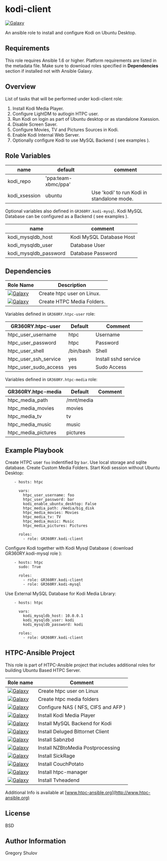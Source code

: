 kodi-client
===========

[![Galaxy](http://img.shields.io/badge/galaxy-GR360RY.kodi--client-green.svg?style=flat-square)](https://galaxy.ansible.com/list#/roles/3098)

An ansible role to install and configure Kodi on Ubuntu Desktop.

Requirements
------------

This role requires Ansible 1.6 or higher. Platform requirements are listed in the metadata file.
Make sure to download roles specified in **Dependencies** section if installed not with Ansible Galaxy.

Overview
--------

List of tasks that will be performed under kodi-client role:

1. Install Kodi Media Player.
2. Configure LightDM to autlogin HTPC user.
3. Run Kodi on login as part of Ubuntu desktop or as standalone Xsession.
4. Disable Screen Saver.
5. Configure Movies, TV and Pictures Sources in Kodi.
6. Enable Kodi Internal Web Server.
7. Optionally configure Kodi to use MySQL Backend ( see examples ).


Role Variables
--------------

 name          | default             | comment
---------------|---------------------|-------------
 kodi_repo     | 'ppa:team-xbmc/ppa' | 
 kodi_xsession | ubuntu              | Use 'kodi' to run Kodi in standalone mode.


Optional variables also defined in `GR360RY.kodi-mysql`. Kodi MySQL Database can be configured as a Backend ( see examples ). 

 name                   | comment
------------------------|-------------
 kodi_mysqldb_host      | Kodi MySQL Database Host
 kodi_mysqldb_user      | Database User
 kodi_mysqldb_password  | Database Password


Dependencies
------------

 Role Name| Description
----------|-----------
[![Galaxy](http://img.shields.io/badge/galaxy-GR360RY.htpc--user-blue.svg?style=flat-square)](https://galaxy.ansible.com/list#/roles/4645) | Create htpc user on Linux.
[![Galaxy](http://img.shields.io/badge/galaxy-GR360RY.htpc--media-blue.svg?style=flat-square)](https://galaxy.ansible.com/list#/roles/4926)| Create HTPC Media Folders.

Variables defined in `GR360RY.htpc-user` role:

 GR360RY.htpc-user        | Default       | Comment          
--------------------------|---------------|---------
 htpc_user_username       | htpc          | Username
 htpc_user_password       | htpc          | Password
 htpc_user_shell          | /bin/bash     | Shell
 htpc_user_ssh_service    | yes           | Install sshd service
 htpc_user_sudo_access    | yes           | Sudo Access

Variables defined in `GR360RY.htpc-media` role:

 GR360RY.htpc-media       | Default       | Comment          
--------------------------|---------------|---------
 htpc_media_path          | /mnt/media    |
 htpc_media_movies        | movies        |
 htpc_media_tv            | tv            |
 htpc_media_music         | music         |
 htpc_media_pictures      | pictures      |


Example Playbook
----------------

Create HTPC user `foo` indentified by `bar`. Use local storage and sqlite database. Create Custom Media Folders.
Start Kodi session without Ubuntu Desktop:

```
    - hosts: htpc

      vars:
        htpc_user_username: foo
        htpc_user_password: bar
        kodi_enable_ubuntu_desktop: False
        htpc_media_path: /media/big_disk
        htpc_media_movies: Movies
        htpc_media_tv: TV
        htpc_media_music: Music
        htpc_media_pictures: Pictures

      roles:
        - role: GR360RY.kodi-client
```

Configure Kodi together with Kodi Mysql Database ( download GR360RY.kodi-mysql role ):

```
    - hosts: htpc
      sudo: True

      roles:
        - role: GR360RY.kodi-client
        - role: GR360RY.kodi-mysql
```

Use External MySQL Database for Kodi Media Library:

```
    - hosts: htpc

      vars:
        kodi_mysqldb_host: 10.0.0.1
        kodi_mysqldb_user: kodi
        kodi_mysqldb_password: kodi

      roles:
        - role: GR360RY.kodi-client
```

HTPC-Ansible Project
--------------------

This role is part of HTPC-Ansible project that includes additional roles for building Ubuntu Based HTPC Server.

 Role name               | Comment
-------------------------|-----------------------------
[![Galaxy](http://img.shields.io/badge/galaxy-GR360RY.htpc--user-blue.svg?style=flat-square)](https://galaxy.ansible.com/list#/roles/4645) |  Create htpc user on Linux
[![Galaxy](http://img.shields.io/badge/galaxy-GR360RY.htpc--media-blue.svg?style=flat-square)](https://galaxy.ansible.com/list#/roles/4645)      | Create htpc media folders
[![Galaxy](http://img.shields.io/badge/galaxy-GR360RY.htpc--nas-blue.svg?style=flat-square)](https://galaxy.ansible.com/list#/roles/4645)    | Configure NAS ( NFS, CIFS and AFP )
[![Galaxy](http://img.shields.io/badge/galaxy-GR360RY.kodi--client-blue.svg?style=flat-square)](https://galaxy.ansible.com/list#/roles/3098)    | Install Kodi Media Player
[![Galaxy](http://img.shields.io/badge/galaxy-GR360RY.kodi--mysql-blue.svg?style=flat-square)](https://galaxy.ansible.com/list#/roles/4645)    | Install MySQL Backend for Kodi
[![Galaxy](http://img.shields.io/badge/galaxy-GR360RY.deluge-blue.svg?style=flat-square)](https://galaxy.ansible.com/list#/roles/4645)    | Install Deluged Bittornet Client
[![Galaxy](http://img.shields.io/badge/galaxy-GR360RY.sabnzbd-blue.svg?style=flat-square)](https://galaxy.ansible.com/list#/roles/4645)    | Install Sabnzbd
[![Galaxy](http://img.shields.io/badge/galaxy-GR360RY.nzbtomedia-blue.svg?style=flat-square)](https://galaxy.ansible.com/list#/roles/4645)    | Install NZBtoMedia Postprocessing
[![Galaxy](http://img.shields.io/badge/galaxy-GR360RY.sickbeard-blue.svg?style=flat-square)](https://galaxy.ansible.com/list#/roles/4645)    | Install SickRage
[![Galaxy](http://img.shields.io/badge/galaxy-GR360RY.couchpotato-blue.svg?style=flat-square)](https://galaxy.ansible.com/list#/roles/4645)    | Install CouchPotato
[![Galaxy](http://img.shields.io/badge/galaxy-GR360RY.htpc--manager-blue.svg?style=flat-square)](https://galaxy.ansible.com/list#/roles/4645)    | Install htpc-manager
[![Galaxy](http://img.shields.io/badge/galaxy-GR360RY.tvheadend-blue.svg?style=flat-square)](https://galaxy.ansible.com/list#/roles/4645)    | Install Tvheadend


Additional Info is available at [www.htpc-ansible.org](http://www.htpc-ansible.org)

License
-------

BSD

Author Information
------------------

Gregory Shulov